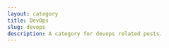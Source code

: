 ```yaml
---
layout: category
title: DevOps
slug: devops
description: A category for devops related posts.
---
```

